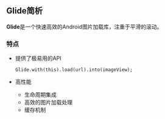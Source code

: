## Glide简析 ##

**Glide**是一个快速高效的Android图片加载库，注重于平滑的滚动。

### 特点 ###

- 提供了极易用的API

 	`Glide.with(this).load(url).into(imageView);`

- 高性能
	- 生命周期集成
	- 高效的图片加载处理
	- 缓存机制
	